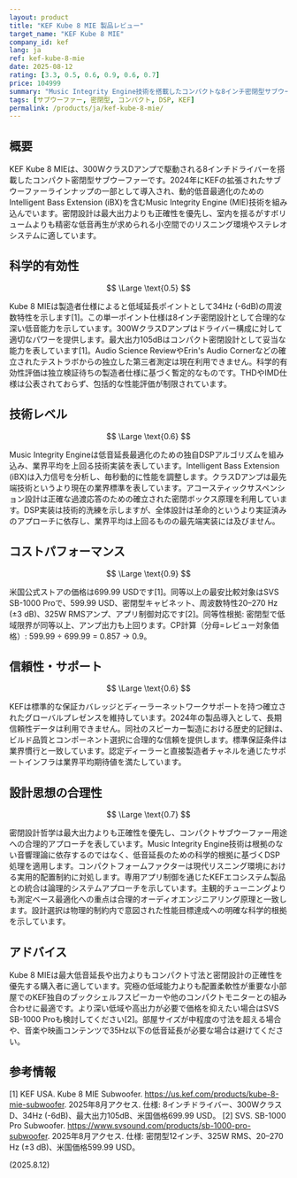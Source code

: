 ```yaml
---
layout: product
title: "KEF Kube 8 MIE 製品レビュー"
target_name: "KEF Kube 8 MIE"
company_id: kef
lang: ja
ref: kef-kube-8-mie
date: 2025-08-12
rating: [3.3, 0.5, 0.6, 0.9, 0.6, 0.7]
price: 104999
summary: "Music Integrity Engine技術を搭載したコンパクトな8インチ密閉型サブウーファー、小スペースで正確な低音再生を実現"
tags: [サブウーファー, 密閉型, コンパクト, DSP, KEF]
permalink: /products/ja/kef-kube-8-mie/
---
```


## 概要

KEF Kube 8 MIEは、300WクラスDアンプで駆動される8インチドライバーを搭載したコンパクト密閉型サブウーファーです。2024年にKEFの拡張されたサブウーファーラインナップの一部として導入され、動的低音最適化のためのIntelligent Bass Extension (iBX)を含むMusic Integrity Engine (MIE)技術を組み込んでいます。密閉設計は最大出力よりも正確性を優先し、室内を揺るがすボリュームよりも精密な低音再生が求められる小空間でのリスニング環境やステレオシステムに適しています。

## 科学的有効性

$$ \Large \text{0.5} $$

Kube 8 MIEは製造者仕様によると低域延長ポイントとして34Hz (-6dB)の周波数特性を示します[1]。この単一ポイント仕様は8インチ密閉設計として合理的な深い低音能力を示しています。300WクラスDアンプはドライバー構成に対して適切なパワーを提供します。最大出力105dBはコンパクト密閉設計として妥当な能力を表しています[1]。Audio Science ReviewやErin's Audio Cornerなどの確立されたテストラボからの独立した第三者測定は現在利用できません。科学的有効性評価は独立検証待ちの製造者仕様に基づく暫定的なものです。THDやIMD仕様は公表されておらず、包括的な性能評価が制限されています。

## 技術レベル

$$ \Large \text{0.6} $$

Music Integrity Engineは低音延長最適化のための独自DSPアルゴリズムを組み込み、業界平均を上回る技術実装を表しています。Intelligent Bass Extension (iBX)は入力信号を分析し、毎秒動的に性能を調整します。クラスDアンプは最先端技術というより現在の業界標準を表しています。アコースティックサスペンション設計は正確な過渡応答のための確立された密閉ボックス原理を利用しています。DSP実装は技術的洗練を示しますが、全体設計は革命的というより実証済みのアプローチに依存し、業界平均は上回るものの最先端実装には及びません。

## コストパフォーマンス

$$ \Large \text{0.9} $$

米国公式ストアの価格は699.99 USDです[1]。同等以上の最安比較対象はSVS SB-1000 Proで、599.99 USD、密閉型キャビネット、周波数特性20–270 Hz (±3 dB)、325W RMSアンプ、アプリ制御対応です[2]。同等性根拠: 密閉型で低域限界が同等以上、アンプ出力も上回ります。CP計算（分母=レビュー対象価格）: 599.99 ÷ 699.99 = 0.857 → 0.9。

## 信頼性・サポート

$$ \Large \text{0.6} $$

KEFは標準的な保証カバレッジとディーラーネットワークサポートを持つ確立されたグローバルプレゼンスを維持しています。2024年の製品導入として、長期信頼性データは利用できません。同社のスピーカー製造における歴史的記録は、ビルド品質とコンポーネント選択に合理的な信頼を提供します。標準保証条件は業界慣行と一致しています。認定ディーラーと直接製造者チャネルを通じたサポートインフラは業界平均期待値を満たしています。

## 設計思想の合理性

$$ \Large \text{0.7} $$

密閉設計哲学は最大出力よりも正確性を優先し、コンパクトサブウーファー用途への合理的アプローチを表しています。Music Integrity Engine技術は根拠のない音響理論に依存するのではなく、低音延長のための科学的根拠に基づくDSP処理を適用します。コンパクトフォームファクターは現代リスニング環境における実用的配置制約に対処します。専用アプリ制御を通じたKEFエコシステム製品との統合は論理的システムアプローチを示しています。主観的チューニングよりも測定ベース最適化への重点は合理的オーディオエンジニアリング原理と一致します。設計選択は物理的制約内で意図された性能目標達成への明確な科学的根拠を示しています。

## アドバイス

Kube 8 MIEは最大低音延長や出力よりもコンパクト寸法と密閉設計の正確性を優先する購入者に適しています。究極の低域能力よりも配置柔軟性が重要な小部屋でのKEF独自のブックシェルフスピーカーや他のコンパクトモニターとの組み合わせに最適です。より深い低域や高出力が必要で価格を抑えたい場合はSVS SB-1000 Proも検討してください[2]。部屋サイズが中程度の寸法を超える場合や、音楽や映画コンテンツで35Hz以下の低音延長が必要な場合は避けてください。

## 参考情報

[1] KEF USA. Kube 8 MIE Subwoofer. https://us.kef.com/products/kube-8-mie-subwoofer. 2025年8月アクセス. 仕様: 8インチドライバー、300WクラスD、34Hz (-6dB)、最大出力105dB、米国価格699.99 USD。
[2] SVS. SB-1000 Pro Subwoofer. https://www.svsound.com/products/sb-1000-pro-subwoofer. 2025年8月アクセス. 仕様: 密閉型12インチ、325W RMS、20–270 Hz (±3 dB)、米国価格599.99 USD。

(2025.8.12)